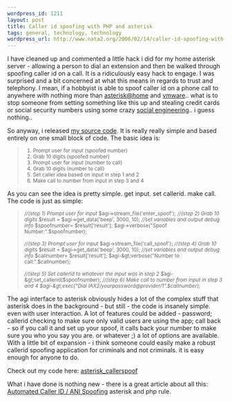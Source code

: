 ```yaml
--- 
wordpress_id: 1211
layout: post
title: Caller id spoofing with PHP and asterisk
tags: general, technology, technology
wordpress_url: http://www.nata2.org/2006/02/14/caller-id-spoofing-with-php-and-asterisk/
---
```

I have cleaned up and commented a little hack i did for my home asterisk server - allowing a person to dial an extension and then be walked through spoofing caller id on a call. It is a ridiculously easy hack to engage. I was surprised and a bit concerned at what this means in regards to trust and telephony. I mean, if a hobbyist is able to spoof caller id on a phone call to anywhere with nothing more than <a href="http://asteriskathome.sourceforge.net/">asterisk@home</a> and <a href="http://www.vmware.com/products/server/">vmware</a>.. what is to stop someone from setting something like this up and stealing credit cards or social security numbers using some crazy <a href="http://en.wikipedia.org/wiki/Social_engineering_%28computer_security%29">social engineering</a>.. i guess nothing..

So anyway, i released <a href="http://asteriskathome.sourceforge.net/">my source code</a>. It is really really simple and based entirely on one small block of code. The basic idea is:
<blockquote><small></small>

<small>
<ol>
	<li>Prompt user for input (spoofed number)</li>
	<li>Grab 10 digits (spoofed number)</li>
	<li>Prompt user for input (number to call)</li>
	<li>Grab 10 digits (number to call)</li>
	<li>Set caller idea based on input in step 1 and 2</li>
	<li>Make call to number from input in step 3 and 4</li>
</ol>
</small></blockquote>
As you can see the idea is pretty simple. get input. set callerid. make call. The code is just as simple:
<blockquote><small><span style="font-style: italic">//(step 1) Prompt user for input</span>
$agi-&gt;stream_file('enter_spoof'); <span style="font-style: italic">//(step 2) Grab 10 digits</span>
$result = $agi-&gt;get_data('beep', 3000, 10);
<span style="font-style: italic">//set variables and output debug info</span>
$spoofnumber= $result['result'];
$agi-&gt;verbose("Spoof Number:".$spoofnumber);</small>

<small><span style="font-style: italic">//(step 3) Prompt user for input</span>
$agi-&gt;stream_file('call_spoof');
<span style="font-style: italic">//(step 4) Grab 10 digits</span>
$result = $agi-&gt;get_data('beep', 3000, 10);
<span style="font-style: italic">//set variables and output debug info</span>
$callnumber= $result['result'];
$agi-&gt;verbose("Number to call:".$callnumber);

<span style="font-style: italic">//(step 5) Set callerid to whatever the input was in step 2</span>
$agi-&gt;set_callerid($spoofnumber);
<span style="font-style: italic">//(step 6) Make call to number from input in step 3 and 4
$agi-&gt;exec("Dial IAX2/yourpassword@provider/1".$callnumber);
</span>

</small></blockquote>
The agi interface to asterisk obviously hides a lot of the complex stuff that asterisk does in the background - but still - the code is insanely simple. even with user interaction. A lot of features could be added - password; callerid checking to make sure only valid users are using the app; call back - so if you call it and set up your spoof, it calls back your number to make sure you who you say you are. or whatever ;) a lot of options are available.
With a little bit of expansion - i think someone could easily make a robust callerid spoofing application for criminals and not criminals.  it is easy enough for anyone to do.

Check out my code here: <a href="http://stuff.harperreed.org/?path=code%2Fasterisk_callerspoof_php&amp;text=asterisk_callerspoof.phps"> asterisk_callerspoof
</a>

What i have done is nothing new - there is a great article about all this: <a href="http://www.rootsecure.net/?p=reports/callerid_spoofing">Automated Caller ID / ANI Spoofing</a>
asterisk and php rule.
